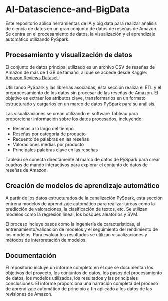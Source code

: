# AI-Datascience-and-BigData
Este repositorio aplica herramientas de IA y big data para realizar análisis de ciencia de datos en un gran conjunto de datos de reseñas de Amazon. Se centra en el procesamiento de datos, la visualización y el aprendizaje automático utilizando PySpark.

## Procesamiento y visualización de datos

El conjunto de datos principal utilizado es un archivo CSV de reseñas de Amazon de más de 1 GB de tamaño, al que se accede desde Kaggle: [Amazon Reviews Dataset](https://www.kaggle.com/datasets/kritanjalijain/amazon-reviews/data).

Utilizando PySpark y las librerías asociadas, esta sección realiza el ETL y el preprocesamiento de los datos sin procesar de las reseñas de Amazon. El objetivo es extraer los atributos clave, transformarlos en un formato estructurado y cargarlos en un marco de datos PySpark para su análisis.

Las visualizaciones se crean utilizando el software Tableau para proporcionar información sobre los datos procesados, incluyendo:

- Reseñas a lo largo del tiempo
- Reseñas por categoría de producto
- Recuento de palabras en las reseñas
- Valoraciones medias por producto
- Principales palabras clave en las reseñas

Tableau se conecta directamente al marco de datos de PySpark para crear cuadros de mando interactivos para explorar el conjunto de datos de reseñas de Amazon.

## Creación de modelos de aprendizaje automático

A partir de los datos estructurados de la canalización PySpark, esta sección entrena modelos de aprendizaje automático para realizar tareas como la predicción de valoraciones, la clasificación de textos, etc. Se utilizan modelos como la regresión lineal, los bosques aleatorios y SVM.

El proceso incluye pasos como la ingeniería de características, el entrenamiento/validación de modelos y el seguimiento del rendimiento de los modelos. Para evaluar los resultados se utilizan visualizaciones y métodos de interpretación de modelos.

## Documentación

El repositorio incluye un informe completo en el que se documentan los objetivos del proyecto, los conjuntos de datos, los pasos del procesamiento de datos, los modelos utilizados, los resultados y las principales conclusiones. El informe proporciona una narración completa del proceso de aprendizaje automático de principio a fin aplicado a los datos de las revisiones de Amazon.

